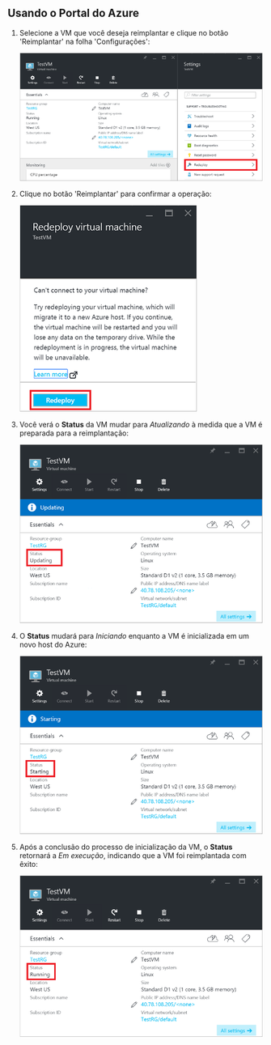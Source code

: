 ## Usando o Portal do Azure

1. Selecione a VM que você deseja reimplantar e clique no botão 'Reimplantar' na folha 'Configurações':

	![Folha VM do Azure](./media/virtual-machines-common-redeploy-to-new-node/vmoverview.png)

2. Clique no botão 'Reimplantar' para confirmar a operação:

	![Folha Reimplantar uma VM](./media/virtual-machines-common-redeploy-to-new-node/redeployvm.png)

3. Você verá o **Status** da VM mudar para *Atualizando* à medida que a VM é preparada para a reimplantação:

	![VM atualizando](./media/virtual-machines-common-redeploy-to-new-node/vmupdating.png)

4. O **Status** mudará para *Iniciando* enquanto a VM é inicializada em um novo host do Azure:

	![VM iniciando](./media/virtual-machines-common-redeploy-to-new-node/vmstarting.png)

5. Após a conclusão do processo de inicialização da VM, o **Status** retornará a *Em execução*, indicando que a VM foi reimplantada com êxito:

	![VM em execução](./media/virtual-machines-common-redeploy-to-new-node/vmrunning.png)

<!---HONumber=AcomDC_0706_2016-->